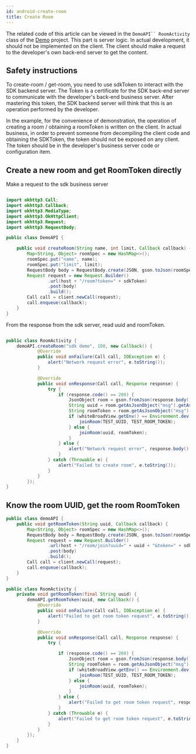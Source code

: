```yaml
---
id: android-create-room
title: Create Room
---
```


The related code of this article can be viewed in the `DemoAPI`` RoomActivity` class of the [Demo](declaration.md#demo) project.
This part is server logic. In actual development, it should not be implemented on the client.
The client should make a request to the developer's own back-end server to get the content.

## Safety instructions

To create-room / get-room, you need to use sdkToken to interact with the SDK backend server.
The Token is a certificate for the SDK back-end server to communicate with the developer's back-end business server. After mastering this token, the SDK backend server will think that this is an operation performed by the developer.

In the example, for the convenience of demonstration, the operation of creating a room / obtaining a roomToken is written on the client. In actual business, in order to prevent someone from decompiling the client code and obtaining the SDKToken, the token should not be exposed on any client.
The token should be in the developer's business server code or configuration item.

## Create a new room and get RoomToken directly

Make a request to the sdk business server

```Java

import okhttp3.Call;
import okhttp3.Callback;
import okhttp3.MediaType;
import okhttp3.OkHttpClient;
import okhttp3.Request;
import okhttp3.RequestBody;

public class DemoAPI {

    public void createRoom(String name, int limit, Callback callback) {
        Map<String, Object> roomSpec = new HashMap<>();
        roomSpec.put("name", name);
        roomSpec.put("limit", limit);
        RequestBody body = RequestBody.create(JSON, gson.toJson(roomSpec));
        Request request = new Request.Builder()
                .url(host + "/room?token=" + sdkToken)
                .post(body)
                .build();
        Call call = client.newCall(request);
        call.enqueue(callback);
    }
}

```

From the response from the sdk server, read uuid and roomToken.

```Java

public class RoomActivity {
    demoAPI.createRoom("sdk demo", 100, new Callback() {
            @Override
            public void onFailure(Call call, IOException e) {
                alert("Network request error", e.toString());
            }

            @Override
            public void onResponse(Call call, Response response) {
                try {
                    if (response.code() == 200) {
                        JsonObject room = gson.fromJson(response.body().string(), JsonObject.class);
                        String uuid = room.getAsJsonObject("msg").getAsJsonObject("room").get("uuid").getAsString();
                        String roomToken = room.getAsJsonObject("msg").get("roomToken").getAsString();
                        if (whiteBroadView.getEnv() == Environment.dev) {
                            joinRoom(TEST_UUID, TEST_ROOM_TOKEN);
                        } else {
                            joinRoom(uuid, roomToken);
                        }
                    } else {
                        alert("Network request error", response.body().string());
                    }
                } catch (Throwable e) {
                    alert("Failed to create room", e.toString());
                }
            }
        });
}
```

## Know the room UUID, get the room RoomToken

```Java
public class demoAPI {
    public void getRoomToken(String uuid, Callback callback) {
        Map<String, Object> roomSpec = new HashMap<>();
        RequestBody body = RequestBody.create(JSON, gson.toJson(roomSpec));
        Request request = new Request.Builder()
                .url(host + "/room/join?uuid=" + uuid + "&token=" + sdkToken)
                .post(body)
                .build();
        Call call = client.newCall(request);
        call.enqueue(callback);
    }
}
```

```Java
public class RoomActivity {
    private void getRoomToken(final String uuid) {
        demoAPI.getRoomToken(uuid, new Callback() {
            @Override
            public void onFailure(Call call, IOException e) {
                alert("Failed to get room token request", e.toString());
            }

            @Override
            public void onResponse(Call call, Response response) {
                try {

                    if (response.code() == 200) {
                        JsonObject room = gson.fromJson(response.body().string(), JsonObject.class);
                        String roomToken = room.getAsJsonObject("msg").get("roomToken").getAsString();
                        if (whiteBroadView.getEnv() == Environment.dev) {
                            joinRoom(TEST_UUID, TEST_ROOM_TOKEN);
                        } else {
                            joinRoom(uuid, roomToken);
                        }
                    } else {
                        alert("Failed to get room token request", response.body().string());
                    }
                } catch (Throwable e) {
                    alert("Failed to get room token request", e.toString());
                }
            }
        });
    }
}
```